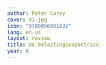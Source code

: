 ```yaml
---
author: Peter Carey
cover: 91.jpg
isbn: "9789050931632"
lang: en-us
layout: review
title: De belastinginspectrice
year: 0
---
```

